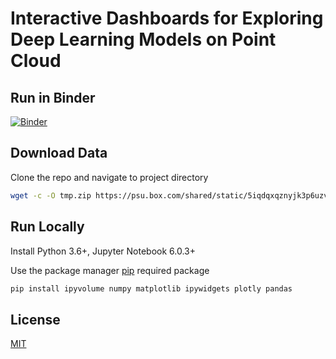 
# Interactive Dashboards for Exploring Deep Learning Models on Point Cloud



## Run in Binder
[![Binder](https://mybinder.org/badge_logo.svg)](https://mybinder.org/v2/gh/ymp5078/pn2_visual.git/master?urlpath=%2Fvoila%2Frender%2Fpn2_visualization_with_multiple_radius_v3.ipynb)

## Download Data

Clone the repo and navigate to project directory

```bash
wget -c -O tmp.zip https://psu.box.com/shared/static/5iqdqxqznyjk3p6uzvebwpcwlm8w0nhz.zip && unzip tmp.zip && rm tmp.zip
```

## Run Locally 

Install Python 3.6+, Jupyter Notebook 6.0.3+

Use the package manager [pip](https://pip.pypa.io/en/stable/) required package


```bash
pip install ipyvolume numpy matplotlib ipywidgets plotly pandas
```



## License
[MIT](https://choosealicense.com/licenses/mit/)
